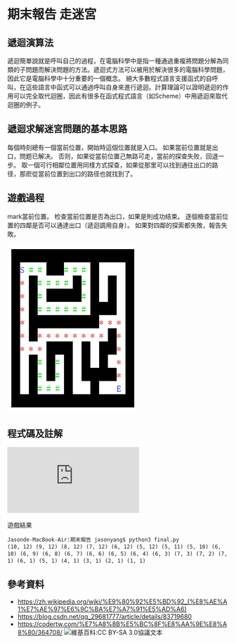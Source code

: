 # 期末報告 走迷宮

## 遞迴演算法
遞迴簡單說就是呼叫自己的過程，在電腦科學中是指一種通過重複將問題分解為同類的子問題而解決問題的方法。遞迴式方法可以被用於解決很多的電腦科學問題，因此它是電腦科學中十分重要的一個概念。 絕大多數程式語言支援函式的自呼叫，在這些語言中函式可以通過呼叫自身來進行遞迴。計算理論可以證明遞迴的作用可以完全取代迴圈，因此有很多在函式程式語言（如Scheme）中用遞迴來取代迴圈的例子。

## 遞迴求解迷宮問題的基本思路
每個時刻總有一個當前位置，開始時這個位置就是入口。
如果當前位置就是出口，問题已解决。
否则，如果從當前位置己無路可走，當前的探查失败，回退一步。
取一個可行相鄰位置用同樣方式探查，如果從那里可以找到通往出口的路径，那麽從當前位置到出口的路径也就找到了。

## 遊戲過程
mark當前位置。
检查當前位置是否為出口，如果是則成功结束。
逐個檢查當前位置的四鄰是否可以通達出口（遞迴調用自身）。
如果對四鄰的探索都失敗，報告失敗。
                            
![p](https://github.com/yangsongyuan/ai109b/blob/main/%E6%9C%9F%E6%9C%AB%E5%A0%B1%E5%91%8A/final.jpg)
                            

## 程式碼及註解
![期末程式碼](https://github.com/yangsongyuan/ai109b/blob/main/%E6%9C%9F%E6%9C%AB%E5%A0%B1%E5%91%8A/final.py)

遊戲結果
```
Jasonde-MacBook-Air:期末報告 jasonyang$ python3 final.py
(10, 12) (9, 12) (8, 12) (7, 12) (6, 12) (5, 12) (5, 11) (5, 10) (6, 10) (6, 9) (6, 8) (6, 7) (6, 6) (6, 5) (6, 4) (6, 3) (7, 3) (7, 2) (7, 1) (6, 1) (5, 1) (4, 1) (3, 1) (2, 1) (1, 1)
```
## 參考資料
* https://zh.wikipedia.org/wiki/%E9%80%92%E5%BD%92_(%E8%AE%A1%E7%AE%97%E6%9C%BA%E7%A7%91%E5%AD%A6)
* https://blog.csdn.net/qq_29681777/article/details/83719680
* https://codertw.com/%E7%A8%8B%E5%BC%8F%E8%AA%9E%E8%A8%80/364708/
![維基百科:CC BY-SA 3.0協議文本](https://zh.wikipedia.org/wiki/Wikipedia:CC_BY-SA_3.0%E5%8D%8F%E8%AE%AE%E6%96%87%E6%9C%AC)
